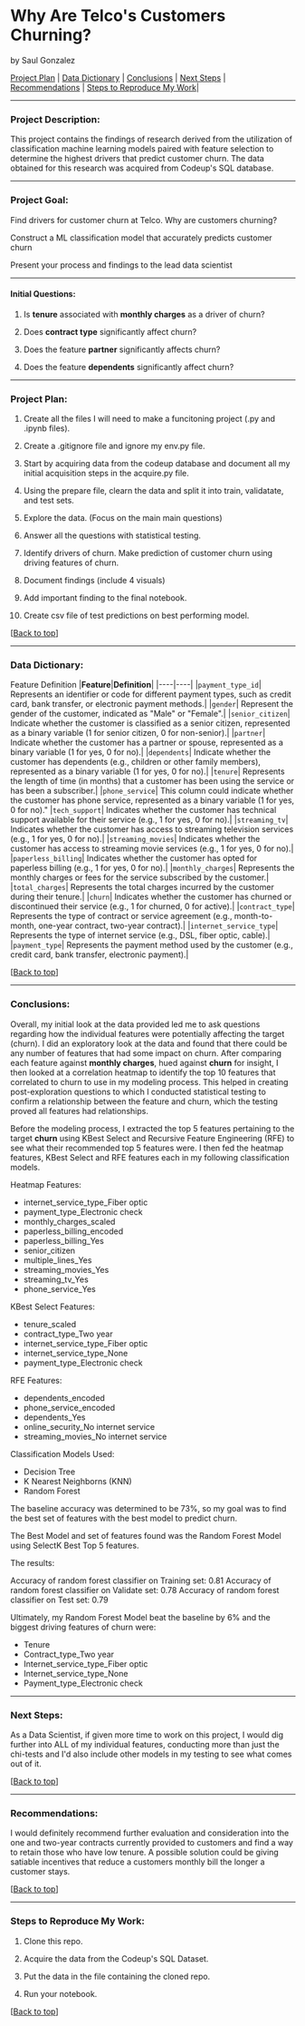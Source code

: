 # <a name="top"></a>Why Are Telco's Customers Churning?

by Saul Gonzalez
 

[Project Plan](#Project_Plan) | [Data Dictionary](#Data_Dictionary) | [Conclusions](#Conclusions) | [Next Steps](#Next_Steps) | [Recommendations](#Recommendations) | [Steps to Reproduce My Work](#Steps_to_Reproduce_My_Work)|

***
<h3><b>Project Description:</b></h3>  

This project contains the findings of research derived from the utilization of classification machine learning models paired with feature selection to determine the highest drivers that predict customer churn. The data obtained for this research was acquired from Codeup's SQL database.

    
***
<h3><b>Project Goal:</b></h3>  

Find drivers for customer churn at Telco. Why are customers churning?

Construct a ML classification model that accurately predicts customer churn

Present your process and findings to the lead data scientist


***
<h4><b>Initial Questions:</b></h4>

1. Is <b>tenure</b> associated with <b>monthly charges</b> as a driver of churn? 

2. Does <b>contract type</b> significantly affect churn?

3. Does the feature <b>partner</b> significantly affects churn?

4. Does the feature <b>dependents</b> significantly affect churn?

***
<a name="Project_Plan"></a><h3><b>Project Plan:</b></h3>

1. Create all the files I will need to make a funcitoning project (.py and .ipynb files).

2. Create a .gitignore file and ignore my env.py file.

3. Start by acquiring data from the codeup database and document all my initial acquisition steps in the acquire.py file.

4. Using the prepare file, clearn the data and split it into train, validatate, and test sets.

5. Explore the data. (Focus on the main main questions)

6. Answer all the questions with statistical testing.

7. Identify drivers of churn. Make prediction of customer churn using driving features of churn.

8. Document findings (include 4 visuals)

9. Add important finding to the final notebook.

10. Create csv file of test predictions on best performing model.

[[Back to top](#top)]

***
<a name="Data_Dictionary"></a><h3><b>Data Dictionary:</b></h3>

Feature	Definition
|**Feature**|**Definition**|
|----|----|
|`payment_type_id`| Represents an identifier or code for different payment types, such as credit card, bank transfer, or electronic payment methods.|
|`gender`| Represent the gender of the customer, indicated as "Male" or "Female".|
|`senior_citizen`| Indicate whether the customer is classified as a senior citizen, represented as a binary variable (1 for senior citizen, 0 for non-senior).|
|`partner`| Indicate whether the customer has a partner or spouse, represented as a binary variable (1 for yes, 0 for no).|
|`dependents`| Indicate whether the customer has dependents (e.g., children or other family members), represented as a binary variable (1 for yes, 0 for no).|
|`tenure`| Represents the length of time (in months) that a customer has been using the service or has been a subscriber.|
|`phone_service`| This column could indicate whether the customer has phone service, represented as a binary variable (1 for yes, 0 for no)."
|`tech_support`| Indicates whether the customer has technical support available for their service (e.g., 1 for yes, 0 for no).|
|`streaming_tv`| Indicates whether the customer has access to streaming television services (e.g., 1 for yes, 0 for no).|
|`streaming_movies`| Indicates whether the customer has access to streaming movie services (e.g., 1 for yes, 0 for no).|
|`paperless_billing`| Indicates whether the customer has opted for paperless billing (e.g., 1 for yes, 0 for no).|
|`monthly_charges`| Represents the monthly charges or fees for the service subscribed by the customer.|
|`total_charges`| Represents the total charges incurred by the customer during their tenure.|
|`churn`| Indicates whether the customer has churned or discontinued their service (e.g., 1 for churned, 0 for active).|
|`contract_type`| Represents the type of contract or service agreement (e.g., month-to-month, one-year contract, two-year contract).|
|`internet_service_type`| Represents the type of internet service (e.g., DSL, fiber optic, cable).|
|`payment_type`| Represents the payment method used by the customer (e.g., credit card, bank transfer, electronic payment).|

[[Back to top](#top)]


***
<a name="Conclusions"></a><h3><b>Conclusions:</b></h3>

Overall, my initial look at the data provided led me to ask questions regarding how the individual features were potentially affecting the target (churn). I  did an exploratory look at the data and found that there could be any number of features that had some impact on churn. After comparing each feature against <b>monthly charges</b>, hued against <b>churn</b> for insight, I then looked at a correlation heatmap to identify the top 10 features that correlated to churn to use in my modeling process. This helped in creating post-exploration questions to which I conducted statistical testing to confirm a relationship between the feature and churn, which the testing proved all features had relationships.  

Before the modeling process, I extracted the top 5 features pertaining to the target <b>churn</b> using KBest Select and Recursive Feature Engineering (RFE) to see what their recommended top 5 features were. I then fed the heatmap features, KBest Select and RFE features each in my following classification models.

Heatmap Features:
- internet_service_type_Fiber optic
- payment_type_Electronic check
- monthly_charges_scaled
- paperless_billing_encoded
- paperless_billing_Yes
- senior_citizen
- multiple_lines_Yes
- streaming_movies_Yes
- streaming_tv_Yes
- phone_service_Yes

KBest Select Features:
- tenure_scaled
- contract_type_Two year
- internet_service_type_Fiber optic
- internet_service_type_None
- payment_type_Electronic check

RFE Features:
- dependents_encoded
- phone_service_encoded
- dependents_Yes
- online_security_No internet service
- streaming_movies_No internet service

Classification Models Used:
- Decision Tree
- K Nearest Neighborns (KNN)
- Random Forest

The baseline accuracy was determined to be 73%, so my goal was to find the best set of features with the best model to predict churn.

The Best Model and set of features found was the Random Forest Model using SelectK Best Top 5 features.

The results:

Accuracy of random forest classifier on Training set: 0.81
Accuracy of random forest classifier on Validate set: 0.78
Accuracy of random forest classifier on Test set: 0.79

Ultimately, my Random Forest Model beat the baseline by 6% and the biggest driving features of churn were:
- Tenure
- Contract_type_Two year
- Internet_service_type_Fiber optic
- Internet_service_type_None
- Payment_type_Electronic check

***    
<a name="Next_Steps"></a><h3><b>Next Steps:</b></h3>

As a Data Scientist, if given more time to work on this project, I would dig further into ALL of my individual features, conducting more than just the chi-tests and I'd also include other models in my testing to see what comes out of it.

    
[[Back to top](#top)]
    

***    
<a name="Recommendations"></a><h3><b>Recommendations:</b></h3>  

I would definitely recommend further evaluation and consideration into the one and two-year contracts currently provided to customers and find a way to retain those who have low tenure. A possible solution could be giving satiable incentives that reduce a customers monthly bill the longer a customer stays.
    
[[Back to top](#top)]
    

***    
<a name="Steps_to_Reproduce_My_Work"></a><h3><b>Steps to Reproduce My Work:</b></h3>

1. Clone this repo.

2. Acquire the data from the Codeup's SQL Dataset.

3. Put the data in the file containing the cloned repo.

4. Run your notebook.
    
[[Back to top](#top)]